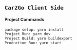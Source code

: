 ## `Car2Go Client Side`


#### Project Commands
```bash
package setup: yarn install
Project Run: yarn dev
Project Build: yarn buildexport
Production Run: yarn start
```